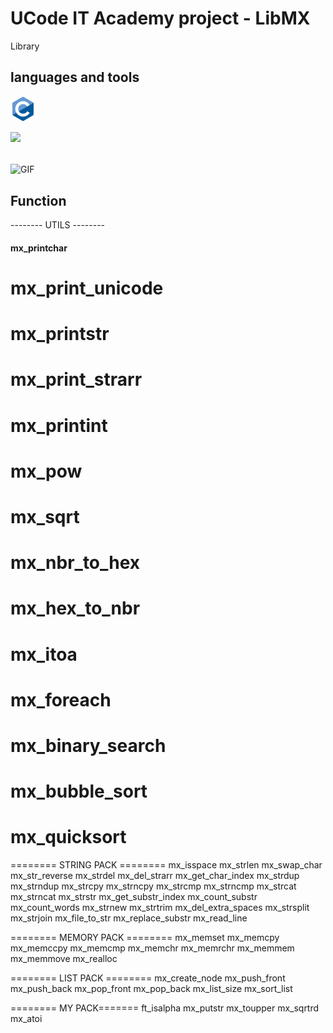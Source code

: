 # UCode IT Academy project - LibMX
Library

<h2>languages and tools</h2>

<a href="https://www.cprogramming.com/" target="_blank" rel="noreferrer"> 
  <img src="https://raw.githubusercontent.com/devicons/devicon/master/icons/c/c-original.svg" alt="c" width="40" height="40"/>
</a>

![](https://visitor-badge.glitch.me/badge?page_id=pmarchenkoucode.libmx-ucode)

<br>

<img align="center" alt="GIF" src="https://github.com/PmarchenkoUCode/Libmx-UCode/blob/main/libmx.png" width="1280" height="480"/>

<h2>Function</h2>

-------- UTILS --------
####  mx_printchar
# mx_print_unicode
# mx_printstr
# mx_print_strarr
# mx_printint
# mx_pow
# mx_sqrt
# mx_nbr_to_hex
# mx_hex_to_nbr
# mx_itoa
# mx_foreach
# mx_binary_search
# mx_bubble_sort
# mx_quicksort

======== STRING PACK ========
mx_isspace
mx_strlen
mx_swap_char
mx_str_reverse
mx_strdel
mx_del_strarr
mx_get_char_index
mx_strdup
mx_strndup
mx_strcpy
mx_strncpy
mx_strcmp
mx_strncmp
mx_strcat
mx_strncat 
mx_strstr
mx_get_substr_index
mx_count_substr
mx_count_words
mx_strnew
mx_strtrim
mx_del_extra_spaces
mx_strsplit
mx_strjoin
mx_file_to_str
mx_replace_substr
mx_read_line

======== MEMORY PACK ========
mx_memset
mx_memcpy
mx_memccpy
mx_memcmp
mx_memchr
mx_memrchr
mx_memmem
mx_memmove
mx_realloc

======== LIST PACK ========
mx_create_node
mx_push_front
mx_push_back
mx_pop_front
mx_pop_back
mx_list_size
mx_sort_list

======== MY PACK=======
ft_isalpha
mx_putstr
mx_toupper
mx_sqrtrd
mx_atoi
